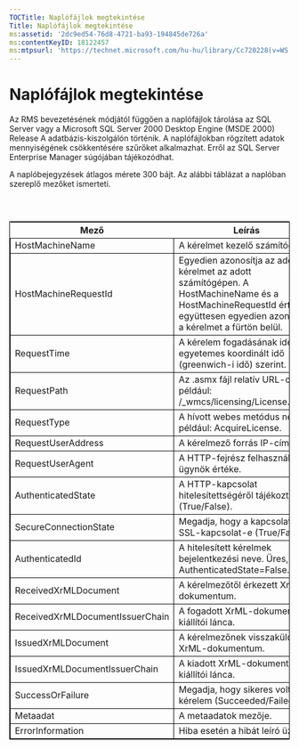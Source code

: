 ```yaml
---
TOCTitle: Naplófájlok megtekintése
Title: Naplófájlok megtekintése
ms:assetid: '2dc9ed54-76d8-4721-ba93-194845de726a'
ms:contentKeyID: 18122457
ms:mtpsurl: 'https://technet.microsoft.com/hu-hu/library/Cc720228(v=WS.10)'
---
```


Naplófájlok megtekintése
========================

Az RMS bevezetésének módjától függően a naplófájlok tárolása az SQL Server vagy a Microsoft SQL Server 2000 Desktop Engine (MSDE 2000) Release A adatbázis-kiszolgálón történik. A naplófájlokban rögzített adatok mennyiségének csökkentésére szűrőket alkalmazhat. Erről az SQL Server Enterprise Manager súgójában tájékozódhat.

A naplóbejegyzések átlagos mérete 300 bájt. Az alábbi táblázat a naplóban szereplő mezőket ismerteti.

###  

 
<table style="border:1px solid black;">
<colgroup>
<col width="50%" />
<col width="50%" />
</colgroup>
<thead>
<tr class="header">
<th>Mező</th>
<th>Leírás</th>
</tr>
</thead>
<tbody>
<tr class="odd">
<td style="border:1px solid black;">HostMachineName</td>
<td style="border:1px solid black;">A kérelmet kezelő számítógép.</td>
</tr>
<tr class="even">
<td style="border:1px solid black;">HostMachineRequestId</td>
<td style="border:1px solid black;">Egyedien azonosítja az adott kérelmet az adott számítógépen. A HostMachineName és a HostMachineRequestId érték együttesen egyedien azonosítja a kérelmet a fürtön belül.</td>
</tr>
<tr class="odd">
<td style="border:1px solid black;">RequestTime</td>
<td style="border:1px solid black;">A kérelem fogadásának ideje az egyetemes koordinált idő (greenwich-i idő) szerint.</td>
</tr>
<tr class="even">
<td style="border:1px solid black;">RequestPath</td>
<td style="border:1px solid black;">Az .asmx fájl relatív URL-címe, például: /_wmcs/licensing/License.asmx.</td>
</tr>
<tr class="odd">
<td style="border:1px solid black;">RequestType</td>
<td style="border:1px solid black;">A hívott webes metódus neve, például: AcquireLicense.</td>
</tr>
<tr class="even">
<td style="border:1px solid black;">RequestUserAddress</td>
<td style="border:1px solid black;">A kérelmező forrás IP-címe.</td>
</tr>
<tr class="odd">
<td style="border:1px solid black;">RequestUserAgent</td>
<td style="border:1px solid black;">A HTTP-fejrész felhasználói ügynök értéke.</td>
</tr>
<tr class="even">
<td style="border:1px solid black;">AuthenticatedState</td>
<td style="border:1px solid black;">A HTTP-kapcsolat hitelesítettségéről tájékoztat (True/False).</td>
</tr>
<tr class="odd">
<td style="border:1px solid black;">SecureConnectionState</td>
<td style="border:1px solid black;">Megadja, hogy a kapcsolat SSL-kapcsolat-e (True/False).</td>
</tr>
<tr class="even">
<td style="border:1px solid black;">AuthenticatedId</td>
<td style="border:1px solid black;">A hitelesített kérelmek bejelentkezési neve. Üres, ha AuthenticatedState=False.</td>
</tr>
<tr class="odd">
<td style="border:1px solid black;">ReceivedXrMLDocument</td>
<td style="border:1px solid black;">A kérelmezőtől érkezett XrML-dokumentum.</td>
</tr>
<tr class="even">
<td style="border:1px solid black;">ReceivedXrMLDocumentIssuerChain</td>
<td style="border:1px solid black;">A fogadott XrML-dokumentum kiállítói lánca.</td>
</tr>
<tr class="odd">
<td style="border:1px solid black;">IssuedXrMLDocument</td>
<td style="border:1px solid black;">A kérelmezőnek visszaküldött XrML-dokumentum.</td>
</tr>
<tr class="even">
<td style="border:1px solid black;">IssuedXrMLDocumentIssuerChain</td>
<td style="border:1px solid black;">A kiadott XrML-dokumentum kiállítói lánca.</td>
</tr>
<tr class="odd">
<td style="border:1px solid black;">SuccessOrFailure</td>
<td style="border:1px solid black;">Megadja, hogy sikeres volt-e a kérelem (Succeeded/Failed).</td>
</tr>
<tr class="even">
<td style="border:1px solid black;">Metaadat</td>
<td style="border:1px solid black;">A metaadatok mezője.</td>
</tr>
<tr class="odd">
<td style="border:1px solid black;">ErrorInformation</td>
<td style="border:1px solid black;">Hiba esetén a hibát leíró üzenet.</td>
</tr>
</tbody>
</table>
